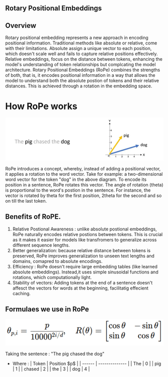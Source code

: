 ## Rotary Positional Embeddings

## Overview
Rotary positional embedding represents a new approach in encoding positional information.
Traditional methods like absolute or relative, come with their limitations.
Absolute assign a unique vector to each position, which doesn't scale well and fails to capture relative positions effectively.
Relative embeddings, focus on the distance between tokens, enhancing the model's understanding of token relationships but complcating the model architecture.
Rotary Positional Embeddings (RoPe) combines the strengths of both, that is, it encodes positional information in a way that allows the model to understand both the absolute postion of tokens and their relative distances.
This is achieved through a rotation in the embedding space.

# How RoPe works
![Output example:](../assets/rope_example.webp)

RoPe introduces a concept, whereby, instead of adding a positional vector, it applies a rotation to the word vector.
Take for example: a two-dimensional word vector for the token "dog" in the above diagram.
To encode its position in a sentence, RoPe rotates this vector.
The angle of rotation (theta) is proportional to the word's postion in the sentence.
For instance, the vector is rotated by theta for the first position, 2theta for the second and so on till the last token.

## Benefits of RoPE.
1. Relative Postional Awareness : unlike absolute postional embeddings, RoPe naturally encodes relative postions between tokens. This is crucial as it makes it easier for models like transfromers to generalize across different sequence lengths.
2. Better generalization: because relative distance between tokens is preserved, RoPe improves generalization to unseen text lengths and domains, comapred to absolute encodings.
3. Efficiency : RoPe doesn't require large embedding tables (like learned absolute embeddings). Instead,it uses simple sinusoidal functions and rotations, which computationally light.
4. Stability of vectors: Adding tokens at the end of a sentence doesn't affesct the vectors for words at the beginning, facilitatig effecient caching.

## Formulaes we use in RoPe
![Output example:](../assets/RoPE-Theta-Rotation-Formula.png)

Taking the sentence : "The pig chased the dog"
- Where :
| Token  | Position \$p\$ |
| ------ | -------------- |
| The    | 0              |
| pig    | 1              |
| chased | 2              |
| the    | 3              |
| dog    | 4              |

   








